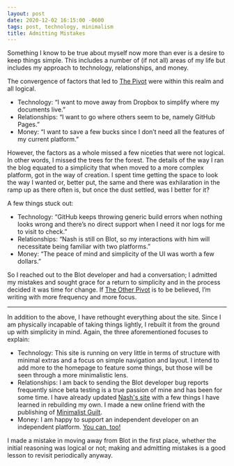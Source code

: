 ```yaml
---
layout: post
date: 2020-12-02 16:15:00 -0600
tags: post, technology, minimalism
title: Admitting Mistakes
---
```


Something I know to be true about myself now more than ever is a desire to keep things simple. This includes a number of (if not all) areas of my life but includes my approach to technology, relationships, and money.

The convergence of factors that led to [The Pivot](https://engineeredeloquence.com/2020/10/the-pivot) were within this realm and all logical.
+ Technology: “I want to move away from Dropbox to simplify where my documents live.”
+ Relationships: “I want to go where others seem to be, namely GitHub Pages.”
+ Money: “I want to save a few bucks since I don’t need all the features of my current platform.”

However, the factors as a whole missed a few niceties that were not logical. In other words, I missed the trees for the forest. The details of the way I ran the blog equated to a simplicity that when moved to a more complex platform, got in the way of creation. I spent time getting the space to look the way I wanted or, better put, the same and there was exhilaration in the ramp up as there often is, but once the dust settled, was I better for it?

A few things stuck out:
+ Technology: “GitHub keeps throwing generic build errors when nothing looks wrong and there’s no direct support when I need it nor logs for me to visit to check.”
+ Relationships: “Nash is still on Blot, so my interactions with him will necessitate being familiar with two platforms.”
+ Money: “The peace of mind and simplicity of the UI was worth a few dollars.”

So I reached out to the Blot developer and had a conversation; I admitted my mistakes and sought grace for a return to simplicity and in the process decided it was time for change. If [The Other Pivot](https://engineeredeloquence.com/2020/10/the-other-pivot) is to be believed, I’m writing with more frequency and more focus.

<hr>

In addition to the above, I have rethought everything about the site. Since I am physically incapable of taking things lightly, I rebuilt it from the ground up with simplicity in mind. Again, the three aforementioned focuses to explain:
+ Technology: This site is running on very little in terms of structure with minimal extras and a focus on simple navigation and layout. I intend to add more to the homepage to feature some things, but those will be seen through a more minimalistic lens.
+ Relationships: I am back to sending the Blot developer bug reports frequently since beta testing is a true passion of mine and has been for some time. I have already updated [Nash's site](https://nashp.com) with a few things I have learned in rebuilding my own. I made a new online friend with the publishing of [Minimalist Guilt](https://engineeredeloquence.com/2020/11/minimalist-guilt).
+ Money: I am happy to support an independent developer on an independent platform. [You can, too!](https://blot.im/)

I made a mistake in moving away from Blot in the first place, whether the initial reasoning was logical or not; making and admitting mistakes is a good lesson to revisit periodically anyway.